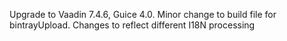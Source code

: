 Upgrade to Vaadin 7.4.6, Guice 4.0.  Minor change to build file for bintrayUpload.  Changes to reflect different I18N processing